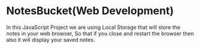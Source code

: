 # NotesBucket(Web Development)
In this JavaScript Project we are using Local Storage that will store the notes in your web browser, So that if you close and restart the browser then also it will display your saved notes.



